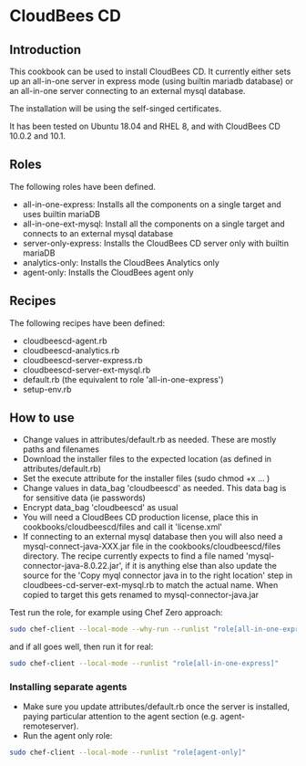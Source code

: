 # CloudBees CD #

## Introduction ##

This cookbook can be used to install CloudBees CD.  It currently either sets up an all-in-one server in express mode (using builtin mariadb database) or an all-in-one server connecting to an external mysql database.

The installation will be using the self-singed certificates.

It has been tested on Ubuntu 18.04 and RHEL 8, and with CloudBees CD 10.0.2 and 10.1.
## Roles ##

The following roles have been defined.

- all-in-one-express: Installs all the components on a single target and uses builtin mariaDB
- all-in-one-ext-mysql: Install all the components on a single target and connects to an external mysql database
- server-only-express: Installs the CloudBees CD server only with builtin mariaDB
- analytics-only: Installs the CloudBees Analytics only
- agent-only: Installs the CloudBees agent only

## Recipes ##

The following recipes have been defined:

- cloudbeescd-agent.rb
- cloudbeescd-analytics.rb
- cloudbeescd-server-express.rb
- cloudbeescd-server-ext-mysql.rb
- default.rb (the equivalent to role 'all-in-one-express')
- setup-env.rb

## How to use ##

- Change values in attributes/default.rb as needed.  These are mostly paths and filenames
- Download the installer files to the expected location (as defined in attributes/default.rb)
- Set the execute attribute for the installer files (sudo chmod +x ... )
- Change values in data_bag 'cloudbeescd' as needed.  This data bag is for sensitive data (ie passwords)
- Encrypt data_bag 'cloudbeescd' as usual
- You will need a CloudBees CD production license, place this in cookbooks/cloudbeescd/files and call it 'license.xml'
- If connecting to an external mysql database then you will also need a mysql-connect-java-XXX.jar file in the cookbooks/cloudbeescd/files directory.  The recipe currently expects to find a file named 'mysql-connector-java-8.0.22.jar', if it is anything else than also update the source for the 'Copy myql connector java in to the right location' step in cloudbees-cd-server-ext-mysql.rb to match the actual name.  When copied to target this gets renamed to mysql-connector-java.jar

Test run the role, for example using Chef Zero approach:

```bash
sudo chef-client --local-mode --why-run --runlist "role[all-in-one-express]"
```

and if all goes well, then run it for real:

```bash
sudo chef-client --local-mode --runlist "role[all-in-one-express]"
```

### Installing separate agents ###

- Make sure you update attributes/default.rb once the server is installed, paying particular attention to the agent section (e.g. agent-remoteserver).
- Run the agent only role:

```bash
sudo chef-client --local-mode --runlist "role[agent-only]"
```
